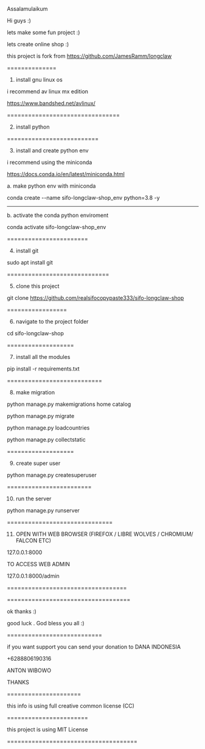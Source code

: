 Assalamulaikum 



Hi guys :)

lets make some fun project :)

lets create online shop :) 

this project is fork from https://github.com/JamesRamm/longclaw



==============

1. install gnu linux os 

i recommend av linux mx edition

https://www.bandshed.net/avlinux/

================================

2. install  python



==========================


3. install and create python env


i recommend using the miniconda


https://docs.conda.io/en/latest/miniconda.html


a. make python env with miniconda

conda create --name sifo-longclaw-shop_env python=3.8 -y

----------------------

b. activate the conda python enviroment 

conda activate sifo-longclaw-shop_env 



=======================

4. install git

sudo apt install git


=============================

5. clone this project


git clone https://github.com/realsifocopypaste333/sifo-longclaw-shop


=================

6. navigate to the project folder

cd sifo-longclaw-shop


===================

7. install all the modules

pip install -r requirements.txt


===========================

8. make migration

python manage.py makemigrations home catalog
 
python manage.py migrate

python manage.py loadcountries

python manage.py collectstatic

===================

9. create super user

python manage.py createsuperuser


========================

10. run the server

python manage.py runserver

==============================

11. OPEN WITH WEB BROWSER (FIREFOX / LIBRE WOLVES / CHROMIUM/ FALCON ETC)

127.0.0.1:8000

TO ACCESS WEB ADMIN

127.0.0.1:8000/admin

==================================

===================================

ok thanks :)

good luck . God bless you all :)


===========================

if you want support you can send your donation to DANA INDONESIA 

+6288806190316 

ANTON WIBOWO

THANKS

=====================


this info is using full creative common license (CC) 

=======================

this project is using MIT License

=====================================








